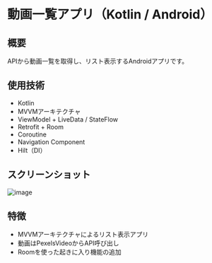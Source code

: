 # 動画一覧アプリ（Kotlin / Android）

## 概要
APIから動画一覧を取得し、リスト表示するAndroidアプリです。

## 使用技術
- Kotlin
- MVVMアーキテクチャ
- ViewModel + LiveData / StateFlow
- Retrofit + Room
- Coroutine
- Navigation Component
- Hilt（DI）

## スクリーンショット
![image](https://github.com/user-attachments/assets/5e8ed7e9-e222-40c5-aaca-13af4be4cacf)


## 特徴
- MVVMアーキテクチャによるリスト表示アプリ
- 動画はPexelsVideoからAPI呼び出し
- Roomを使った起きに入り機能の追加
